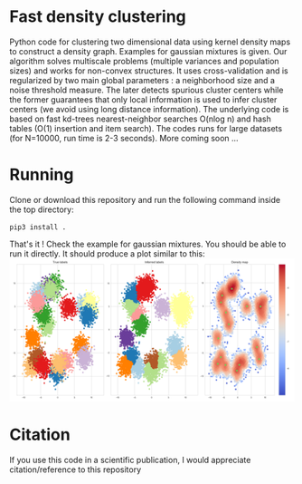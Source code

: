 # Fast density clustering
Python code for clustering two dimensional data using kernel density maps to construct a density graph. Examples for gaussian mixtures is given.
Our algorithm solves multiscale problems (multiple variances and population sizes) and works for non-convex structures. It uses cross-validation and is regularized by two main global parameters : a neighborhood
size and a noise threshold measure. The later detects spurious cluster centers while the former guarantees that only local information is used to infer cluster centers (we avoid using long distance information). The underlying code is based on fast kd-trees nearest-neighbor searches O(nlog n) and hash tables (O(1) insertion and item search). The codes runs for large datasets (for N=10000, run time is 2-3 seconds). More coming soon ...

# Running

Clone or download this repository and run the following command inside the top directory:

```
pip3 install .
```

That's it ! Check the example for gaussian mixtures. You should be able to run it directly. It
should produce a plot similar to this: ![alt tag](https://github.com/alexandreday/fast_density_clustering/blob/master/example/result.png)

# Citation

If you use this code in a scientific publication, I would appreciate citation/reference to this repository
